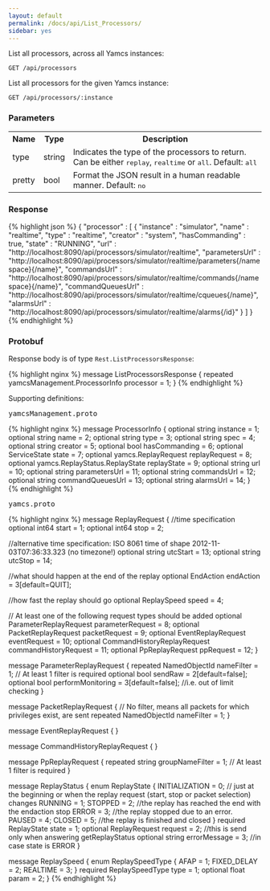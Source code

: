 ```yaml
---
layout: default
permalink: /docs/api/List_Processors/
sidebar: yes
---
```


List all processors, across all Yamcs instances:

    GET /api/processors

List all processors for the given Yamcs instance:

    GET /api/processors/:instance


### Parameters

<table class="inline">
  <tr>
    <th>Name</th>
    <th>Type</th>
    <th>Description</th>
  </tr>
  <tr>
    <td class="code">type</td>
    <td class="code">string</td>
    <td>Indicates the type of the processors to return. Can be either <tt>replay</tt>, <tt>realtime</tt> or <tt>all</tt>. Default: <tt>all</tt></td>
  </tr>
  <tr>
    <td class="code">pretty</td>
    <td class="code">bool</td>
    <td>Format the JSON result in a human readable manner. Default: <tt>no</tt></td>
  </tr>
</table> 


### Response

{% highlight json %}
{
  "processor" : [ {
    "instance" : "simulator",
    "name" : "realtime",
    "type" : "realtime",
    "creator" : "system",
    "hasCommanding" : true,
    "state" : "RUNNING",
    "url" : "http://localhost:8090/api/processors/simulator/realtime",
    "parametersUrl" : "http://localhost:8090/api/processors/simulator/realtime/parameters{/namespace}{/name}",
    "commandsUrl" : "http://localhost:8090/api/processors/simulator/realtime/commands{/namespace}{/name}",
    "commandQueuesUrl" : "http://localhost:8090/api/processors/simulator/realtime/cqueues{/name}",
    "alarmsUrl" : "http://localhost:8090/api/processors/simulator/realtime/alarms{/id}"
  } ]
}
{% endhighlight %}


### Protobuf

Response body is of type `Rest.ListProcessorsResponse`:

{% highlight nginx %}
message ListProcessorsResponse {
  repeated yamcsManagement.ProcessorInfo processor = 1;
}
{% endhighlight %}

Supporting definitions:

<pre class="header">yamcsManagement.proto</pre>

{% highlight nginx %}
message ProcessorInfo {
  optional string instance = 1;
  optional string name = 2;
  optional string type = 3;
  optional string spec = 4;
  optional string creator = 5;
  optional bool hasCommanding = 6;
  optional ServiceState state = 7;
  optional yamcs.ReplayRequest replayRequest = 8;
  optional yamcs.ReplayStatus.ReplayState replayState = 9;
  optional string url = 10;
  optional string parametersUrl = 11;
  optional string commandsUrl = 12;
  optional string commandQueuesUrl = 13;
  optional string alarmsUrl = 14;
}
{% endhighlight %}


<pre class="header">yamcs.proto</pre>

{% highlight nginx %}
message ReplayRequest {
  //time specification
  optional int64 start = 1;
  optional int64 stop = 2;

  //alternative time specification: ISO 8061 time of shape 2012-11-03T07:36:33.323 (no timezone!)
  optional string utcStart = 13;
  optional string utcStop = 14;

  //what should happen at the end of the replay
  optional EndAction endAction = 3[default=QUIT];

  //how fast the replay should go
  optional ReplaySpeed speed = 4;

  // At least one of the following request types should be added
  optional ParameterReplayRequest parameterRequest = 8;
  optional PacketReplayRequest packetRequest = 9;
  optional EventReplayRequest eventRequest = 10;
  optional CommandHistoryReplayRequest commandHistoryRequest = 11;
  optional PpReplayRequest ppRequest = 12;
}

message ParameterReplayRequest {
  repeated NamedObjectId nameFilter = 1; // At least 1 filter is required
  optional bool sendRaw = 2[default=false];
  optional bool performMonitoring = 3[default=false]; //i.e. out of limit checking
}

message PacketReplayRequest {
  // No filter, means all packets for which privileges exist, are sent
  repeated NamedObjectId nameFilter = 1;
}

message EventReplayRequest {
}

message CommandHistoryReplayRequest {
}

message PpReplayRequest {
  repeated string groupNameFilter = 1; // At least 1 filter is required
}

message ReplayStatus {
   enum ReplayState {
     INITIALIZATION = 0; // just at the beginning or when the replay request (start, stop or packet selection) changes
     RUNNING = 1;
     STOPPED = 2; //the replay has reached the end with the endaction stop
     ERROR = 3;   //the replay stopped due to an error.
     PAUSED = 4;
     CLOSED = 5; //the replay is finished and closed
  }
  required ReplayState state = 1;
  optional ReplayRequest request = 2; //this is send only when answering getReplayStatus
  optional string errorMessage = 3; //in case state is ERROR
}

message ReplaySpeed {
  enum ReplaySpeedType {
    AFAP = 1;
    FIXED_DELAY = 2;
    REALTIME = 3;
  }
  required ReplaySpeedType type = 1;
  optional float param = 2;
}
{% endhighlight %}
